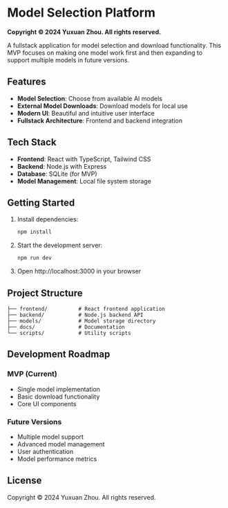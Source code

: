 # Model Selection Platform

**Copyright © 2024 Yuxuan Zhou. All rights reserved.**

A fullstack application for model selection and download functionality. This MVP focuses on making one model work first and then expanding to support multiple models in future versions.

## Features

- **Model Selection**: Choose from available AI models
- **External Model Downloads**: Download models for local use
- **Modern UI**: Beautiful and intuitive user interface
- **Fullstack Architecture**: Frontend and backend integration

## Tech Stack

- **Frontend**: React with TypeScript, Tailwind CSS
- **Backend**: Node.js with Express
- **Database**: SQLite (for MVP)
- **Model Management**: Local file system storage

## Getting Started

1. Install dependencies:
   ```bash
   npm install
   ```

2. Start the development server:
   ```bash
   npm run dev
   ```

3. Open http://localhost:3000 in your browser

## Project Structure

```
├── frontend/          # React frontend application
├── backend/           # Node.js backend API
├── models/            # Model storage directory
├── docs/              # Documentation
└── scripts/           # Utility scripts
```

## Development Roadmap

### MVP (Current)
- Single model implementation
- Basic download functionality
- Core UI components

### Future Versions
- Multiple model support
- Advanced model management
- User authentication
- Model performance metrics

## License

Copyright © 2024 Yuxuan Zhou. All rights reserved. 